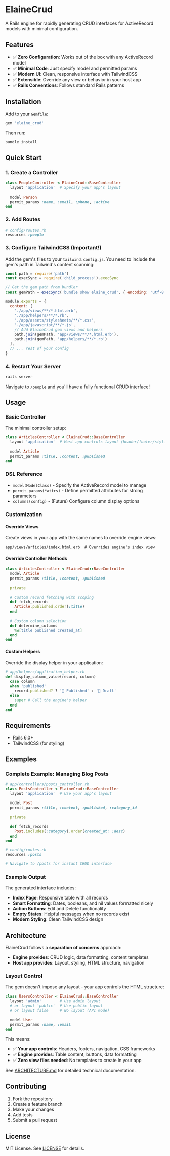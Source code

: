 # ElaineCrud

A Rails engine for rapidly generating CRUD interfaces for ActiveRecord models with minimal configuration.

## Features

- ✅ **Zero Configuration**: Works out of the box with any ActiveRecord model
- ✅ **Minimal Code**: Just specify model and permitted params
- ✅ **Modern UI**: Clean, responsive interface with TailwindCSS
- ✅ **Extensible**: Override any view or behavior in your host app
- ✅ **Rails Conventions**: Follows standard Rails patterns

## Installation

Add to your `Gemfile`:

```ruby
gem 'elaine_crud'
```

Then run:
```bash
bundle install
```

## Quick Start

### 1. Create a Controller

```ruby
class PeopleController < ElaineCrud::BaseController
  layout 'application'  # Specify your app's layout
  
  model Person
  permit_params :name, :email, :phone, :active
end
```

### 2. Add Routes

```ruby
# config/routes.rb
resources :people
```

### 3. Configure TailwindCSS (Important!)

Add the gem's files to your `tailwind.config.js`. You need to include the gem's path in Tailwind's content scanning:

```javascript
const path = require('path')
const execSync = require('child_process').execSync

// Get the gem path from bundler
const gemPath = execSync('bundle show elaine_crud', { encoding: 'utf-8' }).trim()

module.exports = {
  content: [
    './app/views/**/*.html.erb',
    './app/helpers/**/*.rb',
    './app/assets/stylesheets/**/*.css',
    './app/javascript/**/*.js',
    // Add ElaineCrud gem views and helpers
    path.join(gemPath, 'app/views/**/*.html.erb'),
    path.join(gemPath, 'app/helpers/**/*.rb')
  ],
  // ... rest of your config
}
```

### 4. Restart Your Server

```bash
rails server
```

Navigate to `/people` and you'll have a fully functional CRUD interface!

## Usage

### Basic Controller

The minimal controller setup:

```ruby
class ArticlesController < ElaineCrud::BaseController
  layout 'application'  # Host app controls layout (header/footer/styling)
  
  model Article
  permit_params :title, :content, :published
end
```

### DSL Reference

- `model(ModelClass)` - Specify the ActiveRecord model to manage
- `permit_params(*attrs)` - Define permitted attributes for strong parameters
- `columns(config)` - (Future) Configure column display options

### Customization

#### Override Views

Create views in your app with the same names to override engine views:

```
app/views/articles/index.html.erb  # Overrides engine's index view
```

#### Override Controller Methods

```ruby
class ArticlesController < ElaineCrud::BaseController
  model Article
  permit_params :title, :content, :published
  
  private
  
  # Custom record fetching with scoping
  def fetch_records
    Article.published.order(:title)
  end
  
  # Custom column selection
  def determine_columns
    %w[title published created_at]
  end
end
```

#### Custom Helpers

Override the display helper in your application:

```ruby
# app/helpers/application_helper.rb
def display_column_value(record, column)
  case column
  when 'published'
    record.published? ? '📘 Published' : '📝 Draft'
  else
    super # Call the engine's helper
  end
end
```

## Requirements

- Rails 6.0+
- TailwindCSS (for styling)

## Examples

### Complete Example: Managing Blog Posts

```ruby
# app/controllers/posts_controller.rb
class PostsController < ElaineCrud::BaseController
  layout 'application'  # Use your app's layout
  
  model Post
  permit_params :title, :content, :published, :category_id
  
  private
  
  def fetch_records
    Post.includes(:category).order(created_at: :desc)
  end
end

# config/routes.rb
resources :posts

# Navigate to /posts for instant CRUD interface
```

### Example Output

The generated interface includes:
- **Index Page**: Responsive table with all records
- **Smart Formatting**: Dates, booleans, and nil values formatted nicely
- **Action Buttons**: Edit and Delete functionality
- **Empty States**: Helpful messages when no records exist
- **Modern Styling**: Clean TailwindCSS design

## Architecture

ElaineCrud follows a **separation of concerns** approach:

- **Engine provides**: CRUD logic, data formatting, content templates
- **Host app provides**: Layout, styling, HTML structure, navigation

### Layout Control

The gem doesn't impose any layout - your app controls the HTML structure:

```ruby
class UsersController < ElaineCrud::BaseController
  layout 'admin'        # Use admin layout
  # or layout 'public'  # Use public layout
  # or layout false     # No layout (API mode)
  
  model User
  permit_params :name, :email
end
```

This means:
- ✅ **Your app controls**: Headers, footers, navigation, CSS frameworks
- ✅ **Engine provides**: Table content, buttons, data formatting
- ✅ **Zero view files needed**: No templates to create in your app

See [ARCHITECTURE.md](docs/ARCHITECTURE.md) for detailed technical documentation.

## Contributing

1. Fork the repository
2. Create a feature branch
3. Make your changes
4. Add tests
5. Submit a pull request

## License

MIT License. See [LICENSE](LICENSE) for details.